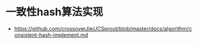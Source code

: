 # 一致性hash算法实现

- https://github.com/crossoverJie/JCSprout/blob/master/docs/algorithm/consistent-hash-implement.md